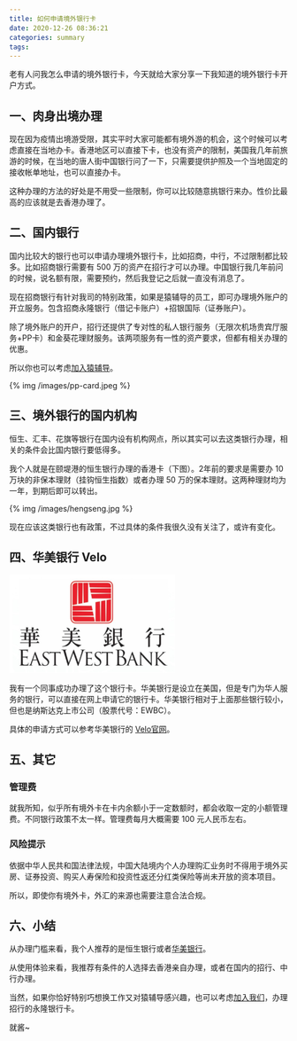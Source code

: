 ```yaml
---
title: 如何申请境外银行卡
date: 2020-12-26 08:36:21
categories: summary
tags:
---
```




老有人问我怎么申请的境外银行卡，今天就给大家分享一下我知道的境外银行卡开户方式。

## 一、肉身出境办理

现在因为疫情出境游受限，其实平时大家可能都有境外游的机会，这个时候可以考虑直接在当地办卡。香港地区可以直接下卡，也没有资产的限制，美国我几年前旅游的时候，在当地的唐人街中国银行问了一下，只需要提供护照及一个当地固定的接收帐单地址，也可以直接办卡。

这种办理的方法的好处是不用受一些限制，你可以比较随意挑银行来办。性价比最高的应该就是去香港办理了。

## 二、国内银行

国内比较大的银行也可以申请办理境外银行卡，比如招商，中行，不过限制都比较多。比如招商银行需要有 500 万的资产在招行才可以办理。中国银行我几年前问的时候，说名额有限，需要预约，然后我登记之后就一直没有消息了。

现在招商银行有针对我司的特别政策，如果是猿辅导的员工，即可办理境外账户的开立服务。包含招商永隆银行（借记卡账户）+招银国际（证券账户）。

除了境外账户的开户，招行还提供了专对性的私人银行服务（无限次机场贵宾厅服务+PP卡）和金葵花理财服务。该两项服务有一性的资产要求，但都有相关办理的优惠。

所以你也可以考虑[加入猿辅导](http://hr.yuanfudao.com/apply/fenbi/29#/)。

{% img /images/pp-card.jpeg %}

## 三、境外银行的国内机构

恒生、汇丰、花旗等银行在国内设有机构网点，所以其实可以去这类银行办理，相关的条件会比国内银行要低得多。

我个人就是在颐堤港的恒生银行办理的香港卡（下图）。2年前的要求是需要办 10 万块的非保本理财（挂钩恒生指数）或者办理 50 万的保本理财。这两种理财均为一年，到期后即可以转出。

{% img /images/hengseng.jpg %}

现在应该这类银行也有政策，不过具体的条件我很久没有关注了，或许有变化。

## 四、华美银行 Velo

<img src="/images/velo.jpg" width="300px" />

我有一个同事成功办理了这个银行卡。华美银行是设立在美国，但是专门为华人服务的银行，可以直接在网上申请它的银行卡。华美银行相对于上面那些银行较小，但也是纳斯达克上市公司（股票代号：EWBC）。

具体的申请方式可以参考华美银行的 [Velo官网](https://www.velobank.com/cn.html)。

## 五、其它

### 管理费

就我所知，似乎所有境外卡在卡内余额小于一定数额时，都会收取一定的小额管理费。不同银行政策不太一样。管理费每月大概需要 100 元人民币左右。

### 风险提示

依据中华人民共和国法律法规，中国大陆境内个人办理购汇业务时不得用于境外买房、证券投资、购买人寿保险和投资性返还分红类保险等尚未开放的资本项目。

所以，即使你有境外卡，外汇的来源也需要注意合法合规。

## 六、小结

从办理门槛来看，我个人推荐的是恒生银行或者[华美银行](https://www.velobank.com/cn.html)。

从使用体验来看，我推荐有条件的人选择去香港亲自办理，或者在国内的招行、中行办理。

当然，如果你恰好特别巧想换工作又对猿辅导感兴趣，也可以考虑[加入我们](http://hr.yuanfudao.com/apply/fenbi/29#/)，办理招行的永隆银行卡。

就酱~
